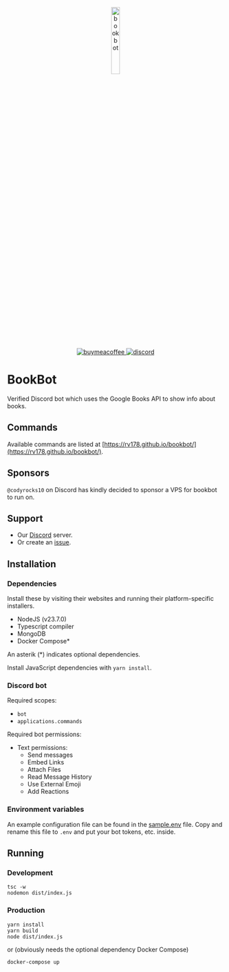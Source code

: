 <div align="center">
	<img src="https://rv178.github.io/bookbot/assets/bookbot.png" alt=bookbot height=20% width=20% />
	<p align="center">
		<a href="https://buymeacoffee.com/bookbot">
			<img src="https://img.shields.io/badge/Buy_Me_A_Coffee-FFDD00?style=for-the-badge&logo=buy-me-a-coffee&logoColor=black" alt=buymeacoffee>
		</a>
		<a href="https://discord.gg/zxrrTEDkMg">
			<img src="https://img.shields.io/badge/Discord-5865F2?style=for-the-badge&logo=discord&logoColor=white" alt=discord>
		</a>
	</p>
</div>

# BookBot

Verified Discord bot which uses the Google Books API to show info about books.

## Commands

Available commands are listed at [https://rv178.github.io/bookbot/](https://rv178.github.io/bookbot/).

## Sponsors

`@codyrocks10` on Discord has kindly decided to sponsor a VPS for bookbot to run on.

## Support

- Our [Discord](https://discord.gg/zxrrTEDkMg) server.
- Or create an [issue](https://github.com/rv178/bookbot/issues/new/choose).

## Installation

### Dependencies

Install these by visiting their websites and running their platform-specific installers.

- NodeJS (v23.7.0)
- Typescript compiler
- MongoDB
- Docker Compose\*

An asterik (\*) indicates optional dependencies.

Install JavaScript dependencies with `yarn install`.

### Discord bot

Required scopes:

- `bot`
- `applications.commands`

Required bot permissions:

- Text permissions:
  - Send messages
  - Embed Links
  - Attach Files
  - Read Message History
  - Use External Emoji
  - Add Reactions

### Environment variables

An example configuration file can be found in the [sample.env](./sample.env) file.
Copy and rename this file to `.env` and put your bot tokens, etc. inside.

## Running

### Development

```
tsc -w
nodemon dist/index.js
```

### Production

```
yarn install
yarn build
node dist/index.js
```

or (obviously needs the optional dependency Docker Compose)

```
docker-compose up
```
